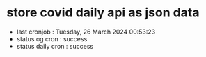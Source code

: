 # store covid daily api as json data

- last cronjob : Tuesday, 26 March 2024 00:53:23
- status og cron : success
- status daily cron : success
      
      
